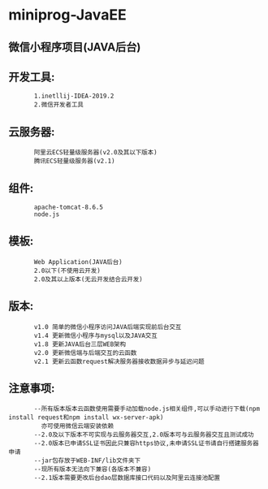 # miniprog-JavaEE
## 微信小程序项目(JAVA后台)
## 开发工具:
           1.inetllij-IDEA-2019.2
           2.微信开发者工具
           
## 云服务器:
           阿里云ECS轻量级服务器(v2.0及其以下版本)         
           腾讯ECS轻量级服务器(v2.1)
## 组件:
           apache-tomcat-8.6.5
           node.js
           
## 模板:
           Web Application(JAVA后台)
           2.0以下(不使用云开发)
           2.0及其以上版本(无云开发结合云开发)
           
## 版本:
           v1.0 简单的微信小程序访问JAVA后端实现前后台交互
           v1.4 更新微信小程序与mysql以及JAVA交互
           v1.8 更新JAVA后台三层WEB架构
           v2.0 更新微信端与后端交互的云函数
           v2.1 更新云函数request解决服务器接收数据异步与延迟问题
           
## 注意事项:
           --所有版本版本云函数使用需要手动加载node.js相关组件,可以手动进行下载(npm install request和npm install wx-server-apk) 
             亦可使用微信云端安装依赖
           --2.0及以下版本不可实现与云服务器交互,2.0版本可与云服务器交互且测试成功
           --2.0版本已申请SSL证书因此只兼容https协议,未申请SSL证书请自行搭建服务器申请
           --jar包存放于WEB-INF/lib文件夹下
           --现所有版本无法向下兼容(各版本不兼容)
           --2.1版本需要更改后台dao层数据库接口代码以及阿里云连接池配置
                   
